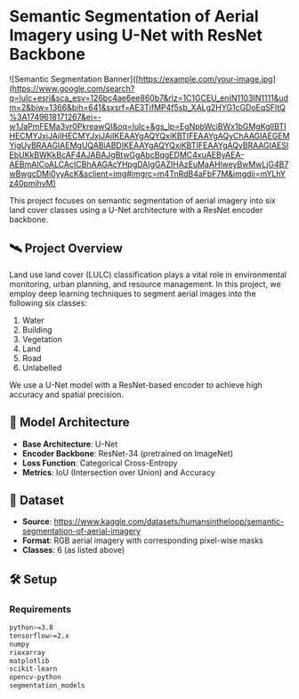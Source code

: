# Semantic Segmentation of Aerial Imagery using U-Net with ResNet Backbone
![Semantic Segmentation Banner]([https://example.com/your-image.jpg](https://www.google.com/search?q=lulc+esri&sca_esv=126bc4ae6ee860b7&rlz=1C1GCEU_enIN1103IN1111&udm=2&biw=1366&bih=641&sxsrf=AE3TifMP4f5sb_XALg2HYG1cGDoEqSFltQ%3A1749618171267&ei=-w1JaPmFEMa3vr0PkreawQI&oq=lulc+&gs_lp=EgNpbWciBWx1bGMgKgIIBTIHECMYJxjJAjIHECMYJxjJAjIKEAAYgAQYQxiKBTIFEAAYgAQyChAAGIAEGEMYigUyBRAAGIAEMgUQABiABDIKEAAYgAQYQxiKBTIFEAAYgAQyBRAAGIAESIEbUKkBWKkBcAF4AJABAJgBtwGgAbcBqgEDMC4xuAEByAEA-AEBmAICoALCAcICBhAAGAcYHpgDAIgGAZIHAzEuMaAHlweyBwMwLjG4B7wBwgcDMi0yyAcK&sclient=img#imgrc=m4TnRdB4aFbF7M&imgdii=mYLhYz40pmjhvM)

This project focuses on semantic segmentation of aerial imagery into six land cover classes using a U-Net architecture with a ResNet encoder backbone.

## 🛰️ Project Overview

Land use land cover (LULC) classification plays a vital role in environmental monitoring, urban planning, and resource management. In this project, we employ deep learning techniques to segment aerial images into the following six classes:

1. Water  
2. Building
3. Vegetation  
4. Land 
5. Road 
6. Unlabelled

We use a U-Net model with a ResNet-based encoder to achieve high accuracy and spatial precision.

## 🧠 Model Architecture

- **Base Architecture**: U-Net  
- **Encoder Backbone**: ResNet-34 (pretrained on ImageNet)  
- **Loss Function**: Categorical Cross-Entropy 
- **Metrics**: IoU (Intersection over Union) and Accuracy

## 📁 Dataset

- **Source**: https://www.kaggle.com/datasets/humansintheloop/semantic-segmentation-of-aerial-imagery
- **Format**: RGB aerial imagery with corresponding pixel-wise masks
- **Classes**: 6 (as listed above)

## 🛠️ Setup

### Requirements

```bash
python>=3.8
tensorflow>=2.x
numpy
rioxarray
matplotlib
scikit-learn
opencv-python
segmentation_models
